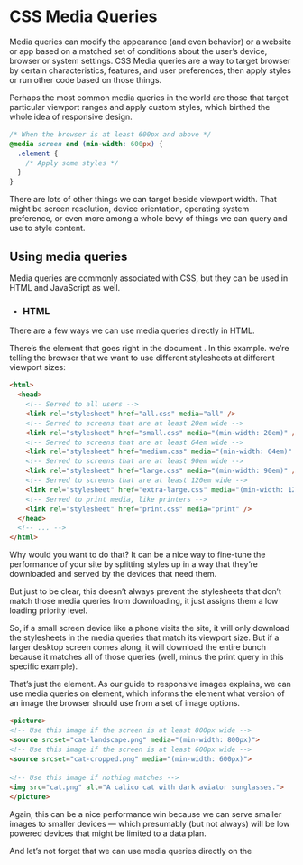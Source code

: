 # CSS Media Queries
Media queries can modify the appearance (and even behavior) or a website or app based on a matched set of conditions about the user’s device, browser or system settings.
CSS Media queries are a way to target browser by certain characteristics, features, and user preferences, then apply styles or run other code based on those things.

Perhaps the most common media queries in the world are those that target particular viewport ranges and apply custom styles, which birthed the whole idea of responsive design.
```Css
/* When the browser is at least 600px and above */
@media screen and (min-width: 600px) {
  .element {
    /* Apply some styles */
  }
}
```
There are lots of other things we can target beside viewport width. That might be screen resolution, device orientation, operating system preference, or even more among a whole bevy of things we can query and use to style content.

## Using media queries
Media queries are commonly associated with CSS, but they can be used in HTML and JavaScript as well.

- ### HTML
There are a few ways we can use media queries directly in HTML.

There’s the <link> element that goes right in the document <head>. In this example. we’re telling the browser that we want to use different stylesheets at different viewport sizes:
```Html
<html>
  <head>
    <!-- Served to all users -->
    <link rel="stylesheet" href="all.css" media="all" />
    <!-- Served to screens that are at least 20em wide -->
    <link rel="stylesheet" href="small.css" media="(min-width: 20em)" />
    <!-- Served to screens that are at least 64em wide -->
    <link rel="stylesheet" href="medium.css" media="(min-width: 64em)" />
    <!-- Served to screens that are at least 90em wide -->
    <link rel="stylesheet" href="large.css" media="(min-width: 90em)" />
    <!-- Served to screens that are at least 120em wide -->
    <link rel="stylesheet" href="extra-large.css" media="(min-width: 120em)" />
    <!-- Served to print media, like printers -->
    <link rel="stylesheet" href="print.css" media="print" />
  </head>
  <!-- ... -->
</html>
  ```
Why would you want to do that? It can be a nice way to fine-tune the performance of your site by splitting styles up in a way that they’re downloaded and served by the devices that need them.

But just to be clear, this doesn’t always prevent the stylesheets that don’t match those media queries from downloading, it just assigns them a low loading priority level.

So, if a small screen device like a phone visits the site, it will only download the stylesheets in the media queries that match its viewport size. But if a larger desktop screen comes along, it will download the entire bunch because it matches all of those queries (well, minus the print query in this specific example).

That’s just the <link> element. As our guide to responsive images explains, we can use media queries on <source> element, which informs the <picture> element what version of an image the browser should use from a set of image options.

  ```html
<picture>
  <!-- Use this image if the screen is at least 800px wide -->
  <source srcset="cat-landscape.png" media="(min-width: 800px)">
  <!-- Use this image if the screen is at least 600px wide -->
  <source srcset="cat-cropped.png" media="(min-width: 600px)">

  <!-- Use this image if nothing matches -->
  <img src="cat.png" alt="A calico cat with dark aviator sunglasses.">
</picture>
  ```
Again, this can be a nice performance win because we can serve smaller images to smaller devices — which presumably (but not always) will be low powered devices that might be limited to a data plan.

And let’s not forget that we can use media queries directly on the <style> element as well:
```css
<style>
  p {
    background-color: blue;
    color: white;
  }
</style>

<style media="all and (max-width: 500px)">
  p {
    background-color: yellow;
    color: blue;
  }
</style>
  ```
  
  - ### CSS
Again, CSS is the most common place to spot a media query in the wild. They go right in the stylesheet in an @media rule that wraps elements with conditions for when and where to apply a set of styles when a browser matches those conditions.
```css
/* Viewports between 320px and 480px wide */
@media only screen and (min-device-width: 320px) and (max-device-width: 480px) {
  .card {
    background: #bada55;
  }
}
  ```
It’s also possible to scope imported style sheet but as a general rule avoid using @import since it performs poorly.
```css
/* Avoid using @import if possible! */

/* Base styles for all screens */
@import url("style.css") screen;
/* Styles for screens in a portrait (narrow) orientation */
@import url('landscape.css') screen and (orientation: portrait);
/* Print styles */
@import url("print.css") print;
  ```
  
  - ### JavaScript
We can use media queries in JavaScript, too! And guess, what? They’re work a lot like they do in CSS. The difference? We start by using the window.matchMedia() method to define the conditions first.

So, say we want to log a message to the console when the browser is at least 768px wide. We can create a constant that calls matchMedia() and defines that screen width:
```js
// Create a media condition that targets viewports at least 768px wide
const mediaQuery = window.matchMedia( '( min-width: 768px )' )
Then we can fire log to the console when that condition is matched:

// Create a media condition that targets viewports at least 768px wide
const mediaQuery = window.matchMedia( '( min-width: 768px )' )
 
// Note the `matches` property
if ( mediaQuery.matches ) {
  console.log('Media Query Matched!')
}
  ```
Unfortunately, this only fires once so if the alert is dismissed, it won’t fire again if we change the screen width and try again without refreshing. That’s why it’s a good idea to use a listener that checks for updates.
```js
// Create a condition that targets viewports at least 768px wide
const mediaQuery = window.matchMedia('(min-width: 768px)')
 
function handleTabletChange(e) {
  // Check if the media query is true
  if (e.matches) {
    // Then log the following message to the console
    console.log('Media Query Matched!')
  }
}
 
// Register event listener
mediaQuery.addListener(handleTabletChange)

// Initial check
handleTabletChange(mediaQuery)
  ```
  
  ## Anatomy of a Media Query
  Now that we’ve seen several examples of where media queries can be used, let’s pick them apart and see what they’re actually doing.
  
  ![](https://i0.wp.com/css-tricks.com/wp-content/uploads/2020/09/media-query-anatomy.jpg?resize=1536%2C101&ssl=1)
  
  - #### @media
  
  ```css
@media [media-type] ([media-feature]) {
  /* Styles! */
}
  ```
  
The first ingredient in a media query recipe is the @media rule itself, which is one of many CSS at-rules. Why does @media get all the attention? Because it’s geared to the type of media that a site is viewed with, what features that media type supports, and operators that can be combined to mix and match simple and complex conditions alike.

- #### Media types
  
```css
    @media screen {
      /* Styles! */

    }
```
  
What type of media are we trying to target? In many (if not most) cases, you’ll see a screen value used here, which makes sense since many of the media types we’re trying to match are devices with screens attached to them.

But screens aren’t the only type of media we can target, of course. We have a few, including:

- all: Matches all devices
- print: Matches documents that are viewed in a print preview or any media that breaks the content up into pages intended to print.
- screen: Matches devices with a screen
- speech: Matches devices that read the content audibly, such as a screenreader. This replaces the now deprecated aural type since Media Queries Level 4.
  

- #### [Media features](https://developer.mozilla.org/en-US/docs/Web/CSS/@media#media_features)
Once we define the type of media we’re trying to match, we can start defining what features we are trying to match it to. We’ve looked at a lot of examples that match screens to width, where screen is the type and both min-width and max-width are features with specific values.

But there are many, many (many!) more “features” we can match. Media Queries Level 4 groups 18 media features into 5 categories.

- ### Viewport/Page Characteristics
  ![Viewport/Page Characteristics](/images/viewport-page-characteristics.png)
- ### Display Quality
![Display Quality](/images/display-quality.png)
- ### Color
![Color](images/color)
  - ### Interaction
![Interaction](/images/interaction.png)
   - ### Video Prefixed
  The spec references user agents, including TVs, that render video and graphics in two separate planes that each have their own characteristics. The following features describe those planes.
![Video Prefixed](/images/video-prefixed.png)
  - ### Scripting
![Scripting](/images/scripting.png)
   - ### User Preference
![User Preference](/images/user-preference.png)
 - ### Deprecated
![Deprecated](/images/deprecated.png)
  
  
- ## Operators
Media queries support logical operators like many programming languages so that we can match media types based on certain conditions. The @media rule is itself a logical operator that is basically stating that “if” the following types and features are matches, then do some stuff.

- ### and
But we can use the and operator if we want to target screens within a range of widths:
  
```css
/* Matches screen between 320px AND 768px */
@media screen (min-width: 320px) and (max-width: 768px) {
  .element {
    /* Styles! */
  }
}
  ```
  
- ### or (or comma-separated)
We can also comma-separate features as a way of using an or operator to match different ones:

  ```css
/* 
  Matches screens where either the user prefers dark mode or the screen is at least 1200px wide */
@media screen (prefers-color-scheme: dark), (min-width 1200px) {
  .element {
    /* Styles! */
  }
}
  ```
  
- ### [not](https://developer.mozilla.org/en-US/docs/Web/CSS/Media_Queries/Using_media_queries#inverting_a_querys_meaning)
Perhaps we want to target devices by what they do not support or match. This declaration removes the body’s background color when the device is a printer and can only show one color.

```css
@media print and ( not(color) ) {
  body {
    background-color: none;
  }
}  
  ```
  
  ## Do you really need CSS media queries?
Media queries are a powerful tool in your CSS toolbox with exciting hidden gems. But if you accomodate your design to every possible situation you’ll end up with a codebase that’s too complex to maintain and, as we all know, CSS is like a bear cub: cute and inoffensive but when it grows it will eat you alive.

That’s why I recommend following Ranald Mace’s concept of Universal Design which is “the design of products to be usable by all people, to the greatest extent possible, without the need for adaptation or specialized design.” 
   talking about universal design on the web is hard and almost sound utopian, but think about it, there are around 150 different browsers, around 50 different combinations of user preferences, and as we mentioned before more than 24000 different and unique Android devices alone.

This means that there are at least 18 million possible cases in which your content might be displayed.
  That’s why assuming is really dangerous, so when you design, develop and think about your products leave assumptions behind and use media queries to make sure that your content is displayed correctly in any contact and before any user.
  
  ## Accessibility
Many of the features added in Media Queries Level 4 are centered around accessibility.
  
 ### prefers-reduced-motion
  
prefers-reduced-motion detects if the user has the reduced motion preference activated to minimize the amount of movements and animations. It takes two values:

- #### no-preference: Indicates that the user has made no preference known to the system.
- #### reduce: Indicates that user has notified the system that they prefer an interface that minimizes the amount of movement or animation, preferably to the point where all non-essential movement is removed.

![](https://i0.wp.com/css-tricks.com/wp-content/uploads/2020/09/macos-preference-motion.png?w=1560&ssl=1)
 
  This preference is generally used by people who suffer from vestibular disorder or vertigo, where different movements result in loss of balance, migraine, nausea or hearing loss. If you ever tried to spin quickly and got dizzy, you know what it feels like.

```css
  @media screen and (prefers-reduced-motion: reduce) {  
  * {
    /* Very short durations means JavaScript that relies on events still works */
    animation-duration: 0.001ms !important;
    animation-iteration-count: 1 !important;
    transition-duration: 0.001ms !important;
  }
}
  ```

Popular frameworks like Bootstrap have this feature on by default. In my opinion there is no excuse not to use prefers-reduced-motion — just use it. 
  
  ### prefers-contrast
The prefers-contrast feature informs whether the user has chosen to increase or reduce contrast in their system preferences or the browser settings. It takes three values:

- #### no-preference: When a user has made no preference known to the system. If you use it as a boolean it’ll evaluate false.
- #### high: When a user has selected the option to display a higher level of contrast.
- #### low: When a user has selected the option to display a lower level of contrast.
  
![](https://i0.wp.com/css-tricks.com/wp-content/uploads/2020/09/macos-preference-contrast.png?w=1560&ssl=1)
At the moment of writing this feature is not supported by any browser. Microsoft has done a non-standard earlier implementation with the -ms-high-contrast feature that works only on Microsoft Edge v18 or earlier (but not Chromium-based versions).

  ```css
.button {
  background-color: #0958d8;
  color: #fff;
}

@media (prefers-contrast: high) {
  .button {
    background-color: #0a0db7;
  }
}
  ```
  
This example is increasing the contrast of a the class button from AA to AAA when the user has high contrast on.
  
  ### inverted-colors
The inverted-colors feature informs whether the user has chosen to invert the colors on their system preferences or the browser settings. Sometimes this option is used as an alternative to high contrast. It takes three values:

- #### none: When colors are displayed normally
- #### inverted: When a user has selected the option to invert colors
  
![](https://i0.wp.com/css-tricks.com/wp-content/uploads/2020/09/macos-preference-invert-colors.png?w=1560&ssl=1)
The problem with inverted colors is that it’ll also invert the colors of images and videos, making them look like x-ray images. By using a CSS invert filter you can select all images and videos and invert them back.

  
```css
@media (inverted-colors) {
  img, video { 
    filter: invert(100%);
  }
}
  
```

At the time of writing this feature is only supported by Safari.

### prefers-color-scheme
Having a “dark mode” color scheme is something we’re seeing a lot more of these days, and thanks to the prefers-color-scheme feature, we can tap into a user’s system or browser preferences to determine whether we serve a “dark” or a “light” theme based on the ir preferences.

It takes two values:

- #### light: When a user has selected that they prefer a light theme or has no active preferences
- #### dark: When a user has selected a dark display in their settings
  ![](https://paper-attachments.dropbox.com/s_0BFBF55A2024DE950EFA25781444032C5BBE17E7EC9DD277E9E0361558E9B210_1595791834440_Screen+Shot+2020-07-26+at+4.28.13+PM.png)
 

```css

  body {
  --bg-color: white; 
  --text-color: black;

  background-color: var(--bg-color);
  color: var(--text-color);
}

@media screen and (prefers-color-scheme: dark) {
  body {
    --bg-color: black;
    --text-color: white;
  }
}
```

#
  
## What lies ahead?
[Media Queries Level 5](https://www.w3.org/TR/mediaqueries-5/) is currently in Working Draft status, which means a lot can change between now and when it becomes a recommendation. But it includes interesting features that are worth mentioning because they open up new ways to target screens and adapt designs to very specific conditions.

#### User preference media features
Hey, we just covered these in the last section! Oh well. These features are exciting because they’re informed by a user’s actual settings, whether they are from the user agent or even at the operating system level.

#### Detecting a forced color palette
This is neat. Some browsers will limit the number of available colors that can be used to render styles.
  This is called “forced colors mode” and, if enabled in the browser settings, the user can choose a limited set of colors to use on a page. As a result, the user is able to define color combinations and contrasts that make content more comfortable to read.

The forced-colors feature allows us to detect if a forced color palette is in use with the active value.If matched, the browser must provide the required color palette through the CSS system colors. The browser is also given the leeway to determine if the background color of the page is light or dark and, if appropriate, trigger the appropriate prefers-color-scheme value so we can adjust the page.

#### Detecting the maximum brightness, color depth, and contrast ratio
Some devices (and browsers) are capable of super bright displays, rendering a wide range of colors, and high contrast ratios between colors. We can detect those devices using the dynamic-range feature, where the high keyword matches these devices and standard matches everything else.

We’re likely to see changes to this because, as of right now, there’s still uncertainty about what measurements constitute “high” levels of brightness and contrast. The browser may get to make that determination.

#### Video prefixed features
The spec talks about some screens, like TVs, that are capable of displaying video and graphics on separate “planes” which might be a way of distinguishing the video frame from other elements on the screen. As such, Media Queries Level 5 is proposing a new set of media features aimed at detecting video characteristics, including color gamut and dynamic range.

There are also proposals to detect video height, width and resolution, but the jury’s still out on whether those are the right ways to address video.
  
  # [Examples](https://css-tricks.com/a-complete-guide-to-css-media-queries/#aa-examples)
  
